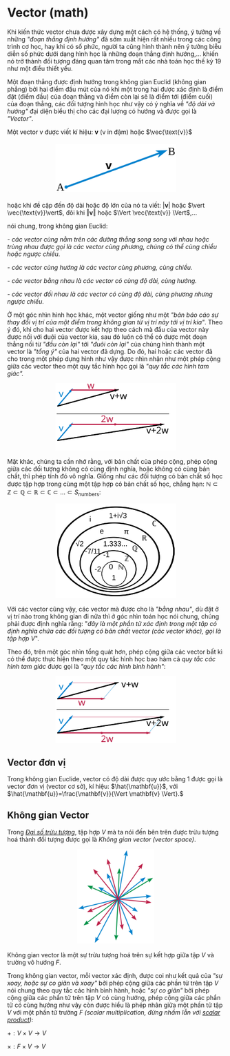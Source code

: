 # Vector (math)

Khi kiến thức vector chưa được xây dựng một cách có hệ thống, ý tưởng về những *"đoạn thẳng định hướng"* đã sớm xuất hiện rất nhiều trong các công trình cơ học, hay khi có số phức, người ta cũng hình thành nên ý tưởng biễu diễn số phức dưới dạng hình học là những đoạn thẳng định hướng,... khiến nó trở thành đối tượng đáng quan tâm trong mắt các nhà toán học thế kỷ 19 như một điều thiết yếu.

Một đoạn thẳng được định hướng trong không gian Euclid (không gian phẳng) bởi hai điểm đầu mút của nó khi một trong hai được xác định là điểm đặt (điểm đầu) của đoạn thẳng và điểm còn lại sẽ là điểm tới (điểm cuối) của đoạn thẳng, các đối tượng hình học như vậy có ý nghĩa về *"độ dài và hướng"* đại diện biểu thị cho các đại lượng có hướng và được gọi là *"Vector"*.

Một vector v được viết kí hiệu: $\mathbf{v}$ (v in đậm) hoặc $\vec{\text{v}}$

####

<p align="center"><img src="Vector_from_A_to_B.svg" width="280"/></p>

####

hoặc khi đề cập đến độ dài hoặc độ lớn của nó ta viết: $\vert \mathbf{v}\vert$ hoặc $\vert \vec{\text{v}}\vert$, đôi khi $\Vert \mathbf{v}\Vert$ hoặc $\Vert \vec{\text{v}} \Vert$,...

nói chung, trong không gian Euclid:

*\- các vector cùng nằm trên các đường thẳng song song với nhau hoặc trùng nhau được gọi là các vector cùng phương, chúng có thể cùng chiều hoặc ngược chiều*.

*\- các vector cùng hướng là các vector cùng phương, cùng chiều.*

*\- các vector bằng nhau là các vector có cùng độ dài, cùng hướng.*

*\- các vector đối nhau là các vector có cùng độ dài, cùng phương nhưng ngược chiều.*

Ở một góc nhìn hình học khác, một vector giống như một *"bản báo cáo sự thay đổi vị trí của một điểm trong không gian từ vị trí này tới vị trí kia"*. Theo ý đó, khi cho hai vector được kết hợp theo cách mà đầu của vector này được nối với đuôi của vector kia, sau đó luôn có thể có được một đoạn thẳng nối từ *"đầu còn lại"* tới *"đuôi còn lại"* của chúng hình thành một vector là *"tổng ý"* của hai vector đã dựng. Do đó, hai hoặc các vector đã cho trong một phép dựng hình như vậy được nhìn nhận như một phép cộng giữa các vector theo một quy tắc hình học gọi là *"quy tắc các hình tam giác".*

<p align="center"><img src="Vector_add_scale_tri.svg" width="280"/></p>

Mặt khác, chúng ta cần nhớ rằng, với bản chất của phép cộng, phép cộng giữa các đối tượng không có cùng định nghĩa, hoặc không có cùng bản chất, thì phép tính đó vô nghĩa. Giống như các đối tượng có bản chất số học được tập hợp trong cùng một tập hợp có bản chất số học, chẳng hạn: $\mathbb{N}\subset\mathbb{Z}\subset\mathbb{Q}\subset\mathbb{R}\subset\mathbb{C}\subset...\subset S_\text{numbers}$:

<p align="center"><img src="NumberSetinC.svg" width="280"/></p>

Với các vector cũng vậy, các vector mà được cho là *"bằng nhau"*, dù đặt ở vị trí nào trong không gian đi nữa thì ở góc nhìn toán học nói chung, chúng phải được định nghĩa rằng: "*đây là một phần tử xác định trong một tập có định nghĩa chứa các đối tượng có bản chất vector (các vector khác), gọi là tập hợp* $V$".

Theo đó, trên một góc nhìn tổng quát hơn, phép cộng giữa các vector bất kì có thể được thực hiện theo một quy tắc hình học bao hàm cả *quy tắc các hình tam giác* được gọi là *"quy tắc các hình bình hành"*:

<p align="center"><img src="Vector_add_scale.svg" width="280"/></p>

## Vector đơn vị

Trong không gian Euclide, vector có độ dài được quy ước bằng 1 được gọi là vector đơn vị (vector cơ sở), kí hiệu: $\hat{\mathbf{u}}$, với $\hat{\mathbf{u}}=\frac{\mathbf{v}}{\Vert \mathbf{v} \Vert}.$

## Không gian Vector

Trong [*Đại số trừu tượng*](https://en.wikipedia.org/wiki/Abstract_algebra), tập hợp $V$ mà ta nói đến bên trên được trừu tượng hoá thành đối tượng được gọi là *Không gian vector (vector space)*.

<p align="center"><img src="Vector_space_illust.svg"
 width="180"/></center>

Không gian vector là một sự trừu tượng hoá trên sự kết hợp giữa tập $V$ và trường vô hướng $F.$

Trong không gian vector, mỗi vector xác định, được coi như kết quả của *"sự xoay, hoặc sự co giãn và xoay"* bởi phép cộng giữa các phần tử trên tập $V$ nói chung theo quy tắc các hình bình hành, hoặc *"sự co giãn"* bởi phép cộng giữa các phần tử trên tập $V$ có cùng hướng, phép cộng giữa các phần tử có cùng hướng như vậy còn được hiểu là phép nhân giữa một phần tử tập $V$ với một phần tử trường $F$ *(scalar multiplication, đừng nhầm lẫn với [scalar product](#)):*

$+:V\times V \rightarrow V$

$\times: F\times V \rightarrow V$